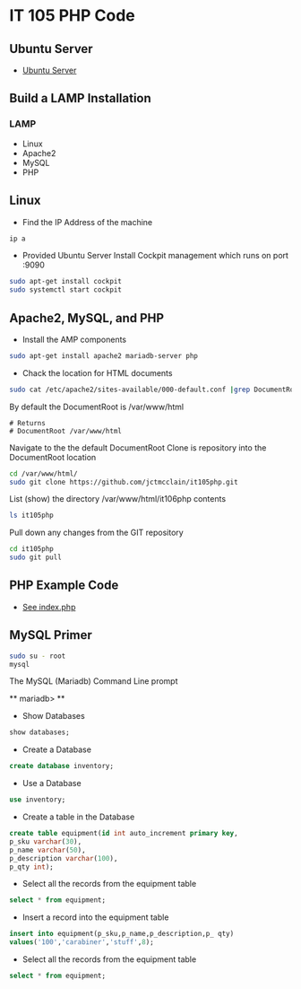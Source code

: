 # IT 105 PHP Code 

## Ubuntu Server
* [Ubuntu Server](https://ubuntu.com/download/server)


## Build a LAMP Installation 
### LAMP 
* Linux
* Apache2
* MySQL
* PHP

## Linux
* Find the IP Address of the machine

```bash
ip a
```

* Provided Ubuntu Server
  Install Cockpit management which runs on port :9090
  
```bash
sudo apt-get install cockpit
sudo systemctl start cockpit
```

## Apache2, MySQL, and PHP 

* Install the AMP components

```bash
sudo apt-get install apache2 mariadb-server php
```

* Chack the location for HTML documents

```bash
sudo cat /etc/apache2/sites-available/000-default.conf |grep DocumentRoot
```

By default the DocumentRoot is /var/www/html

```code
# Returns 
# DocumentRoot /var/www/html
```

Navigate to the the default DocumentRoot 
Clone is repository into the DocumentRoot location

```bash
cd /var/www/html/
sudo git clone https://github.com/jctmcclain/it105php.git
```

List (show) the directory /var/www/html/it106php contents

```bash
ls it105php
```

Pull down any changes from the GIT repository

```bash
cd it105php
sudo git pull 
```


## PHP Example Code
* [See index.php](index.php)

## MySQL Primer

```bash
sudo su - root
mysql
```

The MySQL (Mariadb) Command Line prompt 

** mariadb> **

* Show Databases 
```sql
show databases;
```

* Create a Database 
```sql
create database inventory;
```

* Use a Database 
```sql
use inventory;
```

* Create a table in the Database 
```sql 
create table equipment(id int auto_increment primary key, 
p_sku varchar(30), 
p_name varchar(50),
p_description varchar(100), 
p_qty int);
```

* Select all the records from the equipment table
```sql
select * from equipment;
```

* Insert a record into the equipment table
```sql
insert into equipment(p_sku,p_name,p_description,p_	qty)
values('100','carabiner','stuff',8);
```

* Select all the records from the equipment table
```sql
select * from equipment;
```

  


